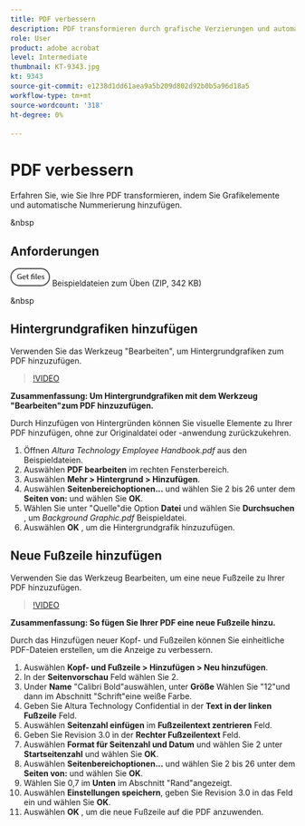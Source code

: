```yaml
---
title: PDF verbessern
description: PDF transformieren durch grafische Verzierungen und automatische Nummerierung
role: User
product: adobe acrobat
level: Intermediate
thumbnail: KT-9343.jpg
kt: 9343
source-git-commit: e1238d1dd61aea9a5b209d802d92b0b5a96d18a5
workflow-type: tm+mt
source-wordcount: '318'
ht-degree: 0%

---
```


# PDF verbessern

Erfahren Sie, wie Sie Ihre PDF transformieren, indem Sie Grafikelemente und automatische Nummerierung hinzufügen.

&amp;nbsp

## Anforderungen

[![Dateien abrufen](../assets/Getfiles.png)](../assets/Enhance.zip)   Beispieldateien zum Üben (ZIP, 342 KB)

&amp;nbsp

## Hintergrundgrafiken hinzufügen

Verwenden Sie das Werkzeug &quot;Bearbeiten&quot;, um Hintergrundgrafiken zum PDF hinzuzufügen.

>[!VIDEO](https://video.tv.adobe.com/v/338746?hidetitle=true)

**Zusammenfassung: Um Hintergrundgrafiken mit dem Werkzeug &quot;Bearbeiten&quot;zum PDF hinzuzufügen.**

Durch Hinzufügen von Hintergründen können Sie visuelle Elemente zu Ihrer PDF hinzufügen, ohne zur Originaldatei oder -anwendung zurückzukehren.

1. Öffnen *Altura Technology Employee Handbook.pdf* aus den Beispieldateien.
1. Auswählen **PDF bearbeiten** im rechten Fensterbereich.
1. Auswählen **Mehr > Hintergrund > Hinzufügen**.
1. Auswählen **Seitenbereichoptionen...** und wählen Sie 2 bis 26 unter dem **Seiten von:** und wählen Sie **OK**.
1. Wählen Sie unter &quot;Quelle&quot;die Option **Datei** und wählen Sie **Durchsuchen** , um *Background Graphic.pdf* Beispieldatei.
1. Auswählen **OK** , um die Hintergrundgrafik hinzuzufügen.

## Neue Fußzeile hinzufügen

Verwenden Sie das Werkzeug Bearbeiten, um eine neue Fußzeile zu Ihrer PDF hinzuzufügen.

>[!VIDEO](https://video.tv.adobe.com/v/338745?hidetitle=true)

**Zusammenfassung: So fügen Sie Ihrer PDF eine neue Fußzeile hinzu.**

Durch das Hinzufügen neuer Kopf- und Fußzeilen können Sie einheitliche PDF-Dateien erstellen, um die Anzeige zu verbessern.

1. Auswählen **Kopf- und Fußzeile > Hinzufügen > Neu hinzufügen**.
1. In der **Seitenvorschau** Feld wählen Sie 2.
1. Under **Name** &quot;Calibri Bold&quot;auswählen, unter **Größe** Wählen Sie &quot;12&quot;und dann im Abschnitt &quot;Schrift&quot;eine weiße Farbe.
1. Geben Sie Altura Technology Confidential in der **Text in der linken Fußzeile** Feld.
1. Auswählen **Seitenzahl einfügen** im **Fußzeilentext zentrieren** Feld.
1. Geben Sie Revision 3.0 in der **Rechter Fußzeilentext** Feld.
1. Auswählen **Format für Seitenzahl und Datum** und wählen Sie 2 unter **Startseitenzahl** und wählen Sie **OK**.
1. Auswählen **Seitenbereichoptionen...** und wählen Sie 2 bis 26 unter dem **Seiten von:** und wählen Sie **OK**.
1. Wählen Sie 0,7 im **Unten** im Abschnitt &quot;Rand&quot;angezeigt.
1. Auswählen **Einstellungen speichern**, geben Sie Revision 3.0 in das Feld ein und wählen Sie **OK**.
1. Auswählen **OK** , um die neue Fußzeile auf die PDF anzuwenden.


